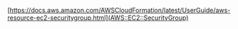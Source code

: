 [https://docs.aws.amazon.com/AWSCloudFormation/latest/UserGuide/aws-resource-ec2-securitygroup.html](AWS::EC2::SecurityGroup)
